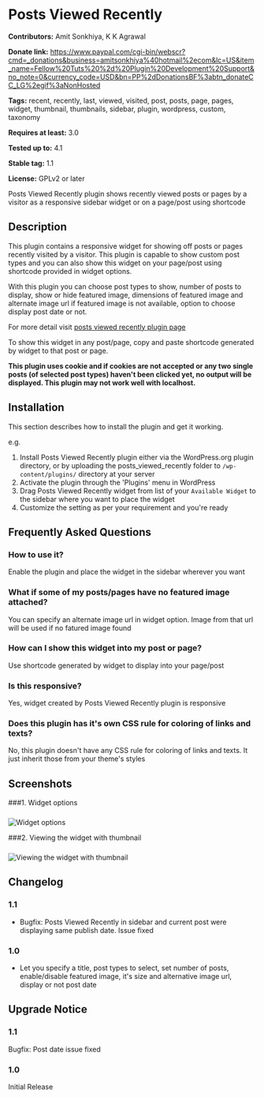 # Posts Viewed Recently #
**Contributors:** Amit Sonkhiya, K K Agrawal
  
**Donate link:** https://www.paypal.com/cgi-bin/webscr?cmd=_donations&business=amitsonkhiya%40hotmail%2ecom&lc=US&item_name=Fellow%20Tuts%20%2d%20Plugin%20Development%20Support&no_note=0&currency_code=USD&bn=PP%2dDonationsBF%3abtn_donateCC_LG%2egif%3aNonHosted
  
**Tags:** recent, recently, last, viewed, visited, post, posts, page, pages, widget, thumbnail, thumbnails, sidebar, plugin, wordpress, custom, taxonomy
  
**Requires at least:** 3.0
  
**Tested up to:** 4.1
  
**Stable tag:** 1.1
  
**License:** GPLv2 or later
  

Posts Viewed Recently plugin shows recently viewed posts or pages by a visitor as a responsive sidebar widget or on a page/post using shortcode

## Description ##

This plugin contains a responsive widget for showing off posts or pages recently visited by a visitor. This plugin is capable to show custom post types and you can also show this widget on your page/post using shortcode provided in widget options.

With this plugin you can choose post types to show, number of posts to display, show or hide featured image, dimensions of featured image and alternate image url if featured image is not available, option to choose display post date or not. 

For more detail visit <a href="http://dev.fellowtuts.com/posts-viewed-recently-plugin/">posts viewed recently plugin page</a>

To show this widget in any post/page, copy and paste shortcode generated by widget to that post or page. 

<strong>This plugin uses cookie and if cookies are not accepted or any two single posts (of selected post types) haven't been clicked yet, no output will be displayed. This plugin may not work well with localhost.</strong>


## Installation ##

This section describes how to install the plugin and get it working.

e.g.

1. Install Posts Viewed Recently plugin either via the WordPress.org plugin directory, or by uploading the posts_viewed_recently folder to `/wp-content/plugins/` directory at your server
2. Activate the plugin through the 'Plugins' menu in WordPress
3. Drag Posts Viewed Recently widget from list of your `Available Widget` to the sidebar where you want to place the widget
4. Customize the setting as per your requirement and you're ready


## Frequently Asked Questions ##

### How to use it? ###
Enable the plugin and place the widget in the sidebar wherever you want

### What if some of my posts/pages have no featured image attached? ###
You can specify an alternate image url in widget option. Image from that url will be used if no fatured image found

### How can I show this widget into my post or page? ###
Use shortcode generated by widget to display into your page/post

### Is this responsive? ###
Yes, widget created by Posts Viewed Recently plugin is responsive

### Does this plugin has it's own CSS rule for coloring of links and texts? ###
No, this plugin doesn't have any CSS rule for coloring of links and texts. It just inherit those from your theme's styles 

## Screenshots ##
###1. Widget options
###
![Widget options
](https://s.w.org/plugins/posts-viewed-recently/screenshot-1.png)

###2. Viewing the widget with thumbnail
###
![Viewing the widget with thumbnail
](https://s.w.org/plugins/posts-viewed-recently/screenshot-2.png)


## Changelog ##

### 1.1 ###
* Bugfix: Posts Viewed Recently in sidebar and current post were displaying same publish date. Issue fixed

### 1.0 ###
* Let you specify a title, post types to select, set number of posts, enable/disable featured image, it's size and alternative image url, display or not post date


## Upgrade Notice ##

### 1.1 ###
Bugfix: Post date issue fixed

### 1.0 ###
Initial Release